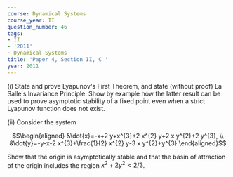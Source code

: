 ```yaml
---
course: Dynamical Systems
course_year: II
question_number: 46
tags:
- II
- '2011'
- Dynamical Systems
title: 'Paper 4, Section II, C '
year: 2011
---
```




(i) State and prove Lyapunov's First Theorem, and state (without proof) La Salle's Invariance Principle. Show by example how the latter result can be used to prove asymptotic stability of a fixed point even when a strict Lyapunov function does not exist.

(ii) Consider the system

$$\begin{aligned}
&\dot{x}=-x+2 y+x^{3}+2 x^{2} y+2 x y^{2}+2 y^{3}, \\
&\dot{y}=-y-x-2 x^{3}+\frac{1}{2} x^{2} y-3 x y^{2}+y^{3}
\end{aligned}$$

Show that the origin is asymptotically stable and that the basin of attraction of the origin includes the region $x^{2}+2 y^{2}<2 / 3$.